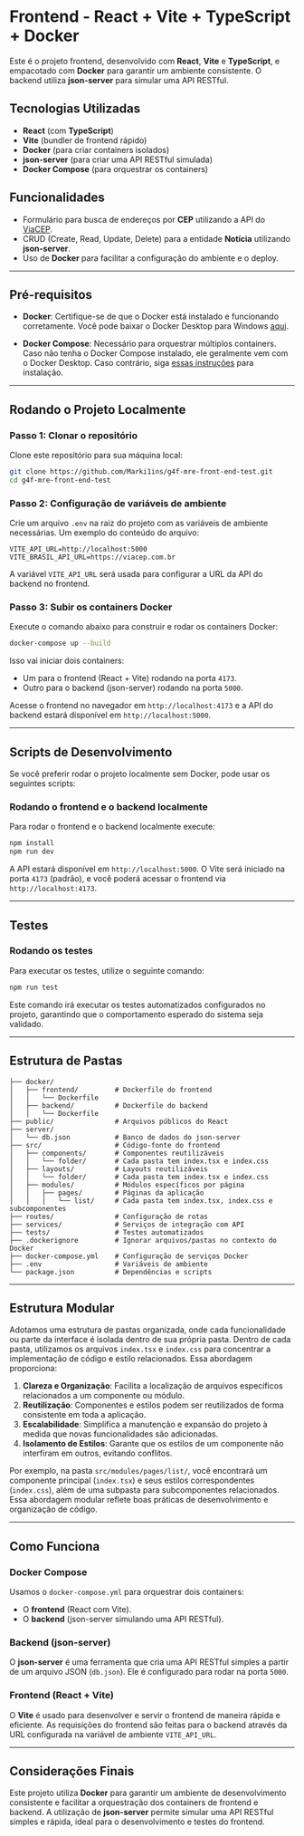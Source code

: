 # Frontend - React + Vite + TypeScript + Docker

Este é o projeto frontend, desenvolvido com **React**, **Vite** e **TypeScript**, e empacotado com **Docker** para garantir um ambiente consistente. O backend utiliza **json-server** para simular uma API RESTful.

## Tecnologias Utilizadas

- **React** (com **TypeScript**)
- **Vite** (bundler de frontend rápido)
- **Docker** (para criar containers isolados)
- **json-server** (para criar uma API RESTful simulada)
- **Docker Compose** (para orquestrar os containers)

## Funcionalidades

- Formulário para busca de endereços por **CEP** utilizando a API do [ViaCEP](https://viacep.com.br/ws/01001000/json/).
- CRUD (Create, Read, Update, Delete) para a entidade **Notícia** utilizando **json-server**.
- Uso de **Docker** para facilitar a configuração do ambiente e o deploy.

---

## Pré-requisitos

- **Docker**: Certifique-se de que o Docker está instalado e funcionando corretamente. Você pode baixar o Docker Desktop para Windows [aqui](https://www.docker.com/products/docker-desktop).

- **Docker Compose**: Necessário para orquestrar múltiplos containers. Caso não tenha o Docker Compose instalado, ele geralmente vem com o Docker Desktop. Caso contrário, siga [essas instruções](https://docs.docker.com/compose/install/) para instalação.

---

## Rodando o Projeto Localmente

### Passo 1: Clonar o repositório

Clone este repositório para sua máquina local:

```bash
git clone https://github.com/Marki1ins/g4f-mre-front-end-test.git
cd g4f-mre-front-end-test
```

### Passo 2: Configuração de variáveis de ambiente

Crie um arquivo `.env` na raiz do projeto com as variáveis de ambiente necessárias. Um exemplo do conteúdo do arquivo:

```env
VITE_API_URL=http://localhost:5000
VITE_BRASIL_API_URL=https://viacep.com.br
```

A variável `VITE_API_URL` será usada para configurar a URL da API do backend no frontend.

### Passo 3: Subir os containers Docker

Execute o comando abaixo para construir e rodar os containers Docker:

```bash
docker-compose up --build
```

Isso vai iniciar dois containers:
- Um para o frontend (React + Vite) rodando na porta `4173`.
- Outro para o backend (json-server) rodando na porta `5000`.

Acesse o frontend no navegador em `http://localhost:4173` e a API do backend estará disponível em `http://localhost:5000`.

---

## Scripts de Desenvolvimento

Se você preferir rodar o projeto localmente sem Docker, pode usar os seguintes scripts:

### Rodando o frontend e o backend localmente

Para rodar o frontend e o backend localmente execute:

```bash
npm install
npm run dev
```

A API estará disponível em `http://localhost:5000`.
O Vite será iniciado na porta `4173` (padrão), e você poderá acessar o frontend via `http://localhost:4173`.

---

## Testes

### Rodando os testes

Para executar os testes, utilize o seguinte comando:

```bash
npm run test
```

Este comando irá executar os testes automatizados configurados no projeto, garantindo que o comportamento esperado do sistema seja validado.

---

## Estrutura de Pastas

```plaintext
├── docker/
│   ├── frontend/         # Dockerfile do frontend
│   │   └── Dockerfile
│   ├── backend/          # Dockerfile do backend
│   │   └── Dockerfile
├── public/               # Arquivos públicos do React
├── server/
│   └── db.json           # Banco de dados do json-server
├── src/                  # Código-fonte do frontend
│   ├── components/       # Componentes reutilizáveis
│   │   └── folder/       # Cada pasta tem index.tsx e index.css
│   ├── layouts/          # Layouts reutilizáveis
│   │   └── folder/       # Cada pasta tem index.tsx e index.css
│   ├── modules/          # Módulos específicos por página
│   │   ├── pages/        # Páginas da aplicação
│   │   │   └── list/     # Cada pasta tem index.tsx, index.css e subcomponentes
├── routes/               # Configuração de rotas
├── services/             # Serviços de integração com API
├── tests/                # Testes automatizados
├── .dockerignore         # Ignorar arquivos/pastas no contexto do Docker
├── docker-compose.yml    # Configuração de serviços Docker
├── .env                  # Variáveis de ambiente
└── package.json          # Dependências e scripts
```

---

## Estrutura Modular

Adotamos uma estrutura de pastas organizada, onde cada funcionalidade ou parte da interface é isolada dentro de sua própria pasta. Dentro de cada pasta, utilizamos os arquivos `index.tsx` e `index.css` para concentrar a implementação de código e estilo relacionados. Essa abordagem proporciona:

1. **Clareza e Organização**: Facilita a localização de arquivos específicos relacionados a um componente ou módulo.
2. **Reutilização**: Componentes e estilos podem ser reutilizados de forma consistente em toda a aplicação.
3. **Escalabilidade**: Simplifica a manutenção e expansão do projeto à medida que novas funcionalidades são adicionadas.
4. **Isolamento de Estilos**: Garante que os estilos de um componente não interfiram em outros, evitando conflitos.

Por exemplo, na pasta `src/modules/pages/list/`, você encontrará um componente principal (`index.tsx`) e seus estilos correspondentes (`index.css`), além de uma subpasta para subcomponentes relacionados. Essa abordagem modular reflete boas práticas de desenvolvimento e organização de código.

---

## Como Funciona

### Docker Compose

Usamos o `docker-compose.yml` para orquestrar dois containers:
- O **frontend** (React com Vite).
- O **backend** (json-server simulando uma API RESTful).

### Backend (json-server)

O **json-server** é uma ferramenta que cria uma API RESTful simples a partir de um arquivo JSON (`db.json`). Ele é configurado para rodar na porta `5000`.

### Frontend (React + Vite)

O **Vite** é usado para desenvolver e servir o frontend de maneira rápida e eficiente. As requisições do frontend são feitas para o backend através da URL configurada na variável de ambiente `VITE_API_URL`.

---

## Considerações Finais

Este projeto utiliza **Docker** para garantir um ambiente de desenvolvimento consistente e facilitar a orquestração dos containers de frontend e backend. A utilização de **json-server** permite simular uma API RESTful simples e rápida, ideal para o desenvolvimento e testes do frontend.